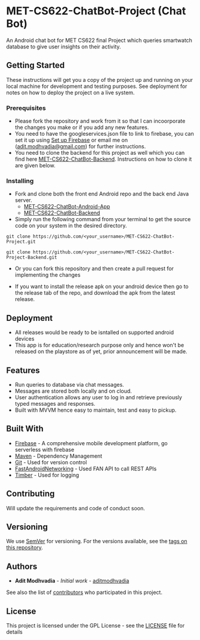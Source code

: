 # MET-CS622-ChatBot-Project (Chat Bot)
An Android chat bot for MET CS622 final Project which queries smartwatch database to give user insights on their activity.

## Getting Started

These instructions will get you a copy of the project up and running on your local machine for development and testing purposes. See deployment for notes on how to deploy the project on a live system.

### Prerequisites

* Please fork the repository and work from it so that I can incoorporate the changes you make or if you add any new features.
* You need to have the googleservices.json file to link to firebase, you can set it up using [Set up Firebase](https://firebase.google.com/docs/android/setup) or email me on (adit.modhvadia@gmail.com) for further instructions.
* You need to clone the backend for this project as well which you can find here [MET-CS622-ChatBot-Backend](https://github.com/aditmodhvadia/MET-CS622-ChatBot-Project-Backend). Instructions on how to clone it are given below.

### Installing

* Fork and clone both the front end Android repo and the back end Java server.
  * [MET-CS622-ChatBot-Android-App](https://github.com/aditmodhvadia/MET-CS622-ChatBot-Project.git)
  * [MET-CS622-ChatBot-Backend](https://github.com/aditmodhvadia/MET-CS622-ChatBot-Project-Backend)
* Simply run the following command from your terminal to get the source code on your system in the desired directory.

```
git clone https://github.com/<your_username>/MET-CS622-ChatBot-Project.git
```
```
git clone https://github.com/<your_username>/MET-CS622-ChatBot-Project-Backend.git
```

* Or you can fork this repository and then create a pull request for implementing the changes

* If you want to install the release apk on your android device then go to the release tab of the repo, and download the apk from the latest release.

## Deployment

* All releases would be ready to be isntalled on supported android devices
* This app is for education/research purpose only and hence won't be released on the playstore as of yet, prior announcement will be made.

## Features
* Run queries to database via chat messages.
* Messages are stored both locally and on cloud.
* User authentication allows any user to log in and retrieve previously typed messages and responses.
* Built with MVVM hence easy to maintain, test and easy to pickup.

## Built With

* [Firebase](https://firebase.google.com/) - A comprehensive mobile development platform, go serverless with firebase
* [Maven](https://maven.apache.org/) - Dependency Management
* [Git](https://git-scm.com/downloads) - Used for version control
* [FastAndroidNetworking](https://github.com/amitshekhariitbhu/Fast-Android-Networking) - Used FAN API to call REST APIs
* [Timber](https://github.com/JakeWharton/timber) - Used for logging

## Contributing

Will update the requirements and code of conduct soon.

## Versioning

We use [SemVer](http://semver.org/) for versioning. For the versions available, see the [tags on this repository](https://github.com/aditmodhvadia/MET-CS622-ChatBot-Project/tags). 

## Authors

* **Adit Modhvadia** - *Initial work* - [aditmodhvadia](https://github.com/aditmodhvadia/)

See also the list of [contributors](https://github.com/aditmodhvadia/MET-CS622-ChatBot-Project/contributors) who participated in this project.

## License

This project is licensed under the GPL License - see the [LICENSE](https://github.com/aditmodhvadia/Canteen_App/blob/master/LICENSE) file for details
